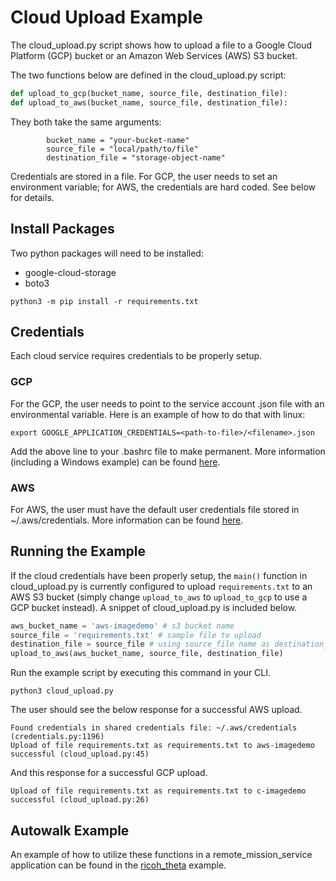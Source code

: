 <!--
Copyright (c) 2023 Boston Dynamics, Inc.  All rights reserved.

Downloading, reproducing, distributing or otherwise using the SDK Software
is subject to the terms and conditions of the Boston Dynamics Software
Development Kit License (20191101-BDSDK-SL).
-->

# Cloud Upload Example

The cloud_upload.py script shows how to upload a file to a Google Cloud Platform (GCP) bucket or an Amazon Web Services (AWS) S3 bucket.

The two functions below are defined in the cloud_upload.py script:

```python
def upload_to_gcp(bucket_name, source_file, destination_file):
def upload_to_aws(bucket_name, source_file, destination_file):
```

They both take the same arguments:

```
        bucket_name = "your-bucket-name"
        source_file = "local/path/to/file"
        destination_file = "storage-object-name"
```

Credentials are stored in a file. For GCP, the user needs to set an environment variable; for AWS, the credentials are hard coded. See below for details.

## Install Packages

Two python packages will need to be installed:

- google-cloud-storage
- boto3

```
python3 -m pip install -r requirements.txt
```

## Credentials

Each cloud service requires credentials to be properly setup.

### GCP

For the GCP, the user needs to point to the service account .json file with an environmental variable. Here is an example of how to do that with linux:

```
export GOOGLE_APPLICATION_CREDENTIALS=<path-to-file>/<filename>.json
```

Add the above line to your .bashrc file to make permanent. More information (including a Windows example) can be found [here](https://cloud.google.com/docs/authentication/production#linux-or-macos).

### AWS

For AWS, the user must have the default user credentials file stored in ~/.aws/credentials. More information can be found [here](https://boto3.amazonaws.com/v1/documentation/api/latest/guide/configuration.html).

## Running the Example

If the cloud credentials have been properly setup, the `main()` function in cloud_upload.py is currently configured to upload `requirements.txt` to an AWS S3 bucket (simply change `upload_to_aws` to `upload_to_gcp` to use a GCP bucket instead). A snippet of cloud_upload.py is included below.

```python
aws_bucket_name = 'aws-imagedemo' # s3 bucket name
source_file = 'requirements.txt' # sample file to upload
destination_file = source_file # using source_file name as destination_file name
upload_to_aws(aws_bucket_name, source_file, destination_file)
```

Run the example script by executing this command in your CLI.

```
python3 cloud_upload.py
```

The user should see the below response for a successful AWS upload.

```
Found credentials in shared credentials file: ~/.aws/credentials (credentials.py:1196)
Upload of file requirements.txt as requirements.txt to aws-imagedemo successful (cloud_upload.py:45)
```

And this response for a successful GCP upload.

```
Upload of file requirements.txt as requirements.txt to c-imagedemo successful (cloud_upload.py:26)
```

## Autowalk Example

An example of how to utilize these functions in a remote_mission_service application can be found in the [ricoh_theta](../ricoh_theta/README.md) example.
